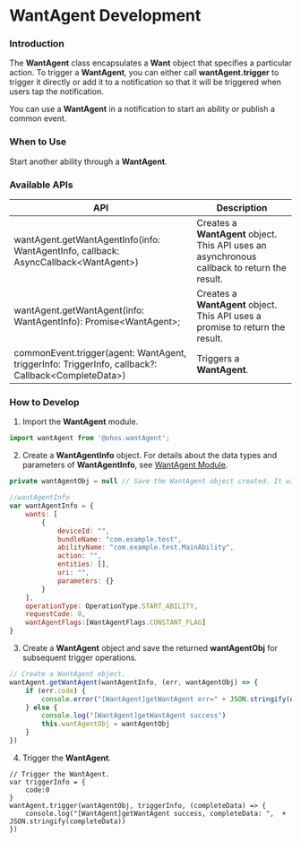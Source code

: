 # WantAgent Development
### Introduction
The **WantAgent** class encapsulates a **Want** object that specifies a particular action. To trigger a **WantAgent**, you can either call **wantAgent.trigger** to trigger it directly or add it to a notification so that it will be triggered when users tap the notification.

You can use a **WantAgent** in a notification to start an ability or publish a common event.

### When to Use
Start another ability through a **WantAgent**.

### Available APIs
| API                                                                                         | Description|
| ---------------------------------------------------------------------------------------------- | ----------- |
| wantAgent.getWantAgentInfo(info: WantAgentInfo, callback: AsyncCallback\<WantAgent\>) | Creates a **WantAgent** object. This API uses an asynchronous callback to return the result.|
| wantAgent.getWantAgent(info: WantAgentInfo): Promise\<WantAgent\>; | Creates a **WantAgent** object. This API uses a promise to return the result.|
| commonEvent.trigger(agent: WantAgent, triggerInfo: TriggerInfo, callback?: Callback\<CompleteData\>) | Triggers a **WantAgent**.|

### How to Develop
1. Import the **WantAgent** module.

```javascript
import wantAgent from '@ohos.wantAgent';
```

2. Create a **WantAgentInfo** object. For details about the data types and parameters of **WantAgentInfo**, see [WantAgent Module](../reference/apis/js-apis-wantAgent.md#wantagentinfo).

```javascript
private wantAgentObj = null	// Save the WantAgent object created. It will be used to complete the trigger operations.

//wantAgentInfo
var wantAgentInfo = {
    wants: [
        {
            deviceId: "",
            bundleName: "com.example.test",
            abilityName: "com.example.test.MainAbility",
            action: "",
            entities: [],
            uri: "",
            parameters: {}
        }
    ],
    operationType: OperationType.START_ABILITY,
    requestCode: 0,
    wantAgentFlags:[WantAgentFlags.CONSTANT_FLAG]
}
```

3. Create a **WantAgent** object and save the returned **wantAgentObj** for subsequent trigger operations.

```javascript
// Create a WantAgent object.
wantAgent.getWantAgent(wantAgentInfo, (err, wantAgentObj) => {
    if (err.code) {
        console.error("[WantAgent]getWantAgent err=" + JSON.stringify(err))
    } else {
        console.log("[WantAgent]getWantAgent success")
        this.wantAgentObj = wantAgentObj
    }
})
```

4. Trigger the **WantAgent**.

```
// Trigger the WantAgent.
var triggerInfo = {
    code:0
}
wantAgent.trigger(wantAgentObj, triggerInfo, (completeData) => {
    console.log("[WantAgent]getWantAgent success, completeData: ",  + JSON.stringify(completeData))
})
```
